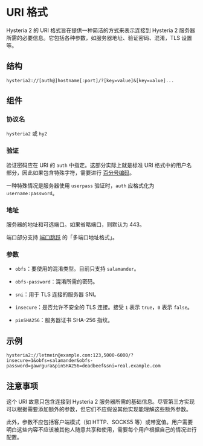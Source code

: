 # URI 格式

Hysteria 2 的 URI 格式旨在提供一种简洁的方式来表示连接到 Hysteria 2 服务器所需的必要信息。它包括各种参数，如服务器地址、验证密码、混淆，TLS 设置等。

## 结构

```
hysteria2://[auth@]hostname[:port]/?[key=value]&[key=value]...
```

## 组件

### 协议名

`hysteria2` 或 `hy2`

### 验证

验证密码应在 URI 的 `auth` 中指定。这部分实际上就是标准 URI 格式中的用户名部分，因此如果包含特殊字符，需要进行 [百分号编码](https://datatracker.ietf.org/doc/html/rfc3986#section-2.1)。

一种特殊情况是服务器使用 `userpass` 验证时，`auth` 应格式化为 `username:password`。

### 地址

服务器的地址和可选端口。如果省略端口，则默认为 443。

端口部分支持 [端口跳跃](../advanced/Port-Hopping.md) 的「多端口地址格式」。

### 参数

- `obfs`：要使用的混淆类型。目前只支持 `salamander`。

- `obfs-password`：混淆所需的密码。

- `sni`：用于 TLS 连接的服务器 SNI。

- `insecure`：是否允许不安全的 TLS 连接。接受 `1` 表示 `true`，`0` 表示 `false`。

- `pinSHA256`：服务器证书 SHA-256 指纹。

## 示例

```
hysteria2://letmein@example.com:123,5000-6000/?insecure=1&obfs=salamander&obfs-password=gawrgura&pinSHA256=deadbeef&sni=real.example.com
```

## 注意事项

这个 URI 故意只包含连接到 Hysteria 2 服务器所需的基础信息。尽管第三方实现可以根据需要添加额外的参数，但它们不应假设其他实现能理解这些额外参数。

此外，参数不应包括客户端模式（如 HTTP、SOCKS5 等）或带宽值。用户需要明白这些内容不应该被其他人随意共享和使用，需要每个用户根据自己的情况进行配置。

